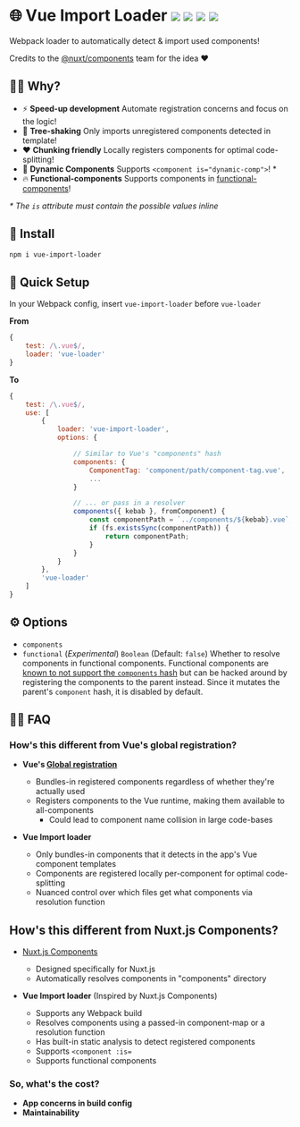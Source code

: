 <h1>
	🌐 Vue Import Loader
	<a href="https://npm.im/vue-import-loader"><img src="https://badgen.net/npm/v/vue-import-loader"></a>
	<a href="https://npm.im/vue-import-loader"><img src="https://badgen.net/npm/dm/vue-import-loader"></a>
	<a href="https://packagephobia.now.sh/result?p=vue-import-loader"><img src="https://packagephobia.now.sh/badge?p=vue-import-loader"></a>
	<a href="https://bundlephobia.com/result?p=vue-import-loader"><img src="https://badgen.net/bundlephobia/minzip/vue-import-loader"></a>
</h1>

Webpack loader to automatically detect & import used components!

Credits to the [@nuxt/components](https://github.com/nuxt/components) team for the idea ❤️

## 🙋‍♀️ Why?
- ⚡️ **Speed-up development** Automate registration concerns and focus on the logic!
- 🌳 **Tree-shaking** Only imports unregistered components detected in template!
- ❤️ **Chunking friendly** Locally registers components for optimal code-splitting!
- 💠 **Dynamic Components** Supports `<component is="dynamic-comp">`! *
- 🔥 **Functional-components** Supports components in [functional-components](https://github.com/vuejs/vue-loader/issues/1013)!

_* The `is` attribute must contain the possible values inline_

## :rocket: Install
```sh
npm i vue-import-loader
```

## 🚦 Quick Setup
In your Webpack config, insert `vue-import-loader` before `vue-loader`

**From**
```js
{
	test: /\.vue$/,
	loader: 'vue-loader'
}
```

**To**
```js
{
	test: /\.vue$/,
	use: [
		{
			loader: 'vue-import-loader',
			options: {

				// Similar to Vue's "components" hash
				components: {
					ComponentTag: 'component/path/component-tag.vue',
					...
				}

				// ... or pass in a resolver
				components({ kebab }, fromComponent) {
					const componentPath = `../components/${kebab}.vue`;
					if (fs.existsSync(componentPath)) {
						return componentPath;
					}
				}
			}
		},
		'vue-loader'
	]
}
```


## ⚙️ Options
- `components`
- `functional` (_Experimental_) `Boolean` (Default: `false`)
  Whether to resolve components in functional components. Functional components are [known to not support the `components` hash](https://github.com/vuejs/vue-loader/issues/1013) but can be hacked around by registering the components to the parent instead. Since it mutates the parent's `component` hash, it is disabled by default.

## 💁‍♂️ FAQ
### How's this different from Vue's global registration?
- **Vue's [Global registration](https://vuejs.org/v2/guide/components-registration.html#Global-Registration)**
  - Bundles-in registered components regardless of whether they're actually used
  - Registers components to the Vue runtime, making them available to all-components
    - Could lead to component name collision in large code-bases

- **Vue Import loader**
  - Only bundles-in components that it detects in the app's Vue component templates
  - Components are registered locally per-component for optimal code-splitting
  - Nuanced control over which files get what components via resolution function

## How's this different from Nuxt.js Components?
- [Nuxt.js Components](https://github.com/nuxt/components)
  - Designed specifically for Nuxt.js
  - Automatically resolves components in "components" directory

- **Vue Import loader** (Inspired by Nuxt.js Components)
  - Supports any Webpack build
  - Resolves components using a passed-in component-map or a resolution function
  - Has built-in static analysis to detect registered components
  - Supports `<component :is=`
  - Supports functional components

### So, what's the cost?
- **App concerns in build config**
- **Maintainability**



